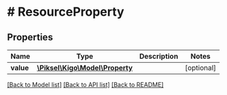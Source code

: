 # # ResourceProperty

## Properties

Name | Type | Description | Notes
------------ | ------------- | ------------- | -------------
**value** | [**\Piksel\Kigo\Model\Property**](Property.md) |  | [optional] 

[[Back to Model list]](../../README.md#documentation-for-models) [[Back to API list]](../../README.md#documentation-for-api-endpoints) [[Back to README]](../../README.md)



